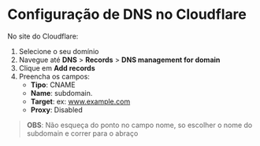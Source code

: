 # Configuração de DNS no Cloudflare

No site do Cloudflare:

1. Selecione o seu domínio
2. Navegue até **DNS** > **Records** > **DNS management for domain**
3. Clique em **Add records**
4. Preencha os campos:
   - **Tipo**: CNAME
   - **Name**: subdomain.
   - **Target**: ex: www.example.com
   - **Proxy**: Disabled

> **OBS**: Não esqueça do ponto no campo nome, so escolher o nome do subdomain e correr para o abraço 
